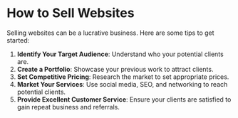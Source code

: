 # How to Sell Websites

Selling websites can be a lucrative business. Here are some tips to get started:

1. **Identify Your Target Audience**: Understand who your potential clients are.
2. **Create a Portfolio**: Showcase your previous work to attract clients.
3. **Set Competitive Pricing**: Research the market to set appropriate prices.
4. **Market Your Services**: Use social media, SEO, and networking to reach potential clients.
5. **Provide Excellent Customer Service**: Ensure your clients are satisfied to gain repeat business and referrals.